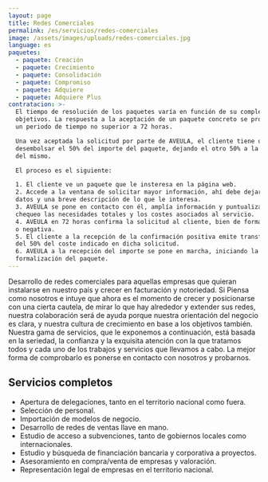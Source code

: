 ```yaml
---
layout: page
title: Redes Comerciales
permalink: /es/servicios/redes-comerciales
image: /assets/images/uploads/redes-comerciales.jpg
language: es
paquetes:
  - paquete: Creación
  - paquete: Crecimiento
  - paquete: Consolidación
  - paquete: Compromiso
  - paquete: Adquiere
  - paquete: Adquiere Plus
contratacion: >-
  El tiempo de resolución de los paquetes varía en función de su complejidad y
  objetivos. La respuesta a la aceptación de un paquete concreto se produce en
  un periodo de tiempo no superior a 72 horas.

  Una vez aceptada la solicitud por parte de AVEULA, el cliente tiene que
  desembolsar el 50% del importe del paquete, dejando el otro 50% a la recepción
  del mismo.

  El proceso es el siguiente:

  1. El cliente ve un paquete que le insteresa en la página web.
  2. Accede a la ventana de solicitar mayor información, ahí debe dejar sus
  datos y una breve descripción de lo que le interesa.
  3. AVEULA se pone en contacto con él, amplía información y puntualiza en
  chequeo las necesidades totales y los costes asociados al servicio.
  4. AVEULA en 72 horas confirma la solicitud al cliente, bien de forma positiva
  o negativa.
  5. El cliente a la recepción de la confirmación positiva emite transferencia
  del 50% del coste indicado en dicha solicitud.
  6. AVEULA a la recepción del importe se pone en marcha, iniciando la
  formalización del paquete.
---
```

Desarrollo de redes comerciales para aquellas empresas que quieran instalarse en nuestro país y crecer en facturación y notoriedad. Si Piensa como nosotros e intuye que ahora es el momento de crecer y posicionarse con una cierta cautela, de mirar lo que hay alrededor y extender sus redes, nuestra colaboración será de ayuda porque nuestra orientación del negocio es clara, y nuestra cultura de crecimiento en base a los objetivos también. Nuestra gama de servicios, que le exponemos a continuación, está basada en la seriedad, la confianza y la exquisita atención con la que tratamos todos y cada uno de los trabajos y servicios que llevamos a cabo. La mejor forma de comprobarlo es ponerse en contacto con nosotros y probarnos.

## Servicios completos

- Apertura de delegaciones, tanto en el territorio nacional como fuera.
- Selección de personal.
- Importación de modelos de negocio.
- Desarrollo de redes de ventas llave en mano.
- Estudio de acceso a subvenciones, tanto de gobiernos locales como internacionales.
- Estudio y búsqueda de financiación bancaria y corporativa a proyectos.
- Asesoramiento en compra/venta de empresas y valoración.
- Representación legal de empresas en el territorio nacional.
